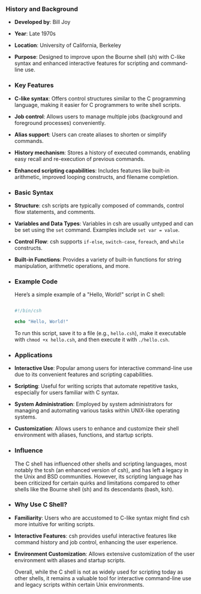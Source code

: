 ### **History and Background**
- **Developed by**: Bill Joy
- **Year**: Late 1970s
- **Location**: University of California, Berkeley
- **Purpose**: Designed to improve upon the Bourne shell (sh) with C-like syntax and enhanced interactive features for scripting and command-line use.
- ### **Key Features**
- **C-like syntax**: Offers control structures similar to the C programming language, making it easier for C programmers to write shell scripts.
- **Job control**: Allows users to manage multiple jobs (background and foreground processes) conveniently.
- **Alias support**: Users can create aliases to shorten or simplify commands.
- **History mechanism**: Stores a history of executed commands, enabling easy recall and re-execution of previous commands.
- **Enhanced scripting capabilities**: Includes features like built-in arithmetic, improved looping constructs, and filename completion.
- ### **Basic Syntax**
- **Structure**: csh scripts are typically composed of commands, control flow statements, and comments.
- **Variables and Data Types**: Variables in csh are usually untyped and can be set using the `set` command. Examples include `set var = value`.
- **Control Flow**: csh supports `if-else`, `switch-case`, `foreach`, and `while` constructs.
- **Built-in Functions**: Provides a variety of built-in functions for string manipulation, arithmetic operations, and more.
- ### **Example Code**
  
  Here’s a simple example of a "Hello, World!" script in C shell:
  
  ```csh
  
  #!/bin/csh
  
  echo "Hello, World!"
  
  ```
  
  To run this script, save it to a file (e.g., `hello.csh`), make it executable with `chmod +x hello.csh`, and then execute it with `./hello.csh`.
- ### **Applications**
- **Interactive Use**: Popular among users for interactive command-line use due to its convenient features and scripting capabilities.
- **Scripting**: Useful for writing scripts that automate repetitive tasks, especially for users familiar with C syntax.
- **System Administration**: Employed by system administrators for managing and automating various tasks within UNIX-like operating systems.
- **Customization**: Allows users to enhance and customize their shell environment with aliases, functions, and startup scripts.
- ### **Influence**
  
  The C shell has influenced other shells and scripting languages, most notably the tcsh (an enhanced version of csh), and has left a legacy in the Unix and BSD communities. However, its scripting language has been criticized for certain quirks and limitations compared to other shells like the Bourne shell (sh) and its descendants (bash, ksh).
- ### **Why Use C Shell?**
- **Familiarity**: Users who are accustomed to C-like syntax might find csh more intuitive for writing scripts.
- **Interactive Features**: csh provides useful interactive features like command history and job control, enhancing the user experience.
- **Environment Customization**: Allows extensive customization of the user environment with aliases and startup scripts.
  
  Overall, while the C shell is not as widely used for scripting today as other shells, it remains a valuable tool for interactive command-line use and legacy scripts within certain Unix environments.